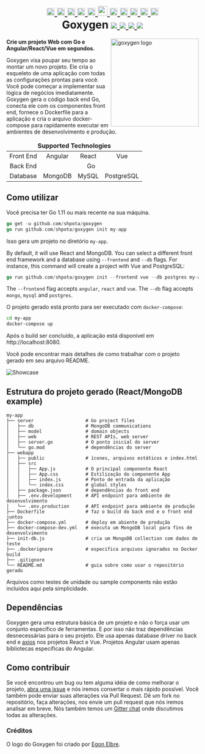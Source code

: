 <h1 align="center">
    <a href="https://github.com/Shpota/goxygen/tree/master/.github/README.md">
        <img height="20px" src="https://cdnjs.cloudflare.com/ajax/libs/flag-icon-css/3.4.6/flags/4x3/gb.svg">
    </a>
    <a href="https://github.com/Shpota/goxygen/tree/master/.github/README_zh.md">
        <img height="20px" src="https://cdnjs.cloudflare.com/ajax/libs/flag-icon-css/3.4.6/flags/4x3/cn.svg">
    </a>
    <a href="https://github.com/Shpota/goxygen/tree/master/.github/README_ua.md">
        <img height="20px" src="https://cdnjs.cloudflare.com/ajax/libs/flag-icon-css/3.4.6/flags/4x3/ua.svg">
    </a>
    <a href="https://github.com/Shpota/goxygen/tree/master/.github/README_ru.md">
        <img height="20px" src="https://cdnjs.cloudflare.com/ajax/libs/flag-icon-css/3.4.6/flags/4x3/ru.svg">
    </a>
    <a href="https://github.com/Shpota/goxygen/tree/master/.github/README_ko.md">
        <img height="20px" src="https://cdnjs.cloudflare.com/ajax/libs/flag-icon-css/3.4.6/flags/4x3/kr.svg">
    </a>
    <a href="https://github.com/Shpota/goxygen/tree/master/.github/README_pt-br.md">
        <img height="25px" src="https://cdnjs.cloudflare.com/ajax/libs/flag-icon-css/3.4.6/flags/4x3/br.svg">
    </a>
    <a href="https://github.com/Shpota/goxygen/tree/master/.github/README_by.md">
        <img height="20px" src="https://cdnjs.cloudflare.com/ajax/libs/flag-icon-css/3.4.6/flags/4x3/by.svg">
    </a>
    <a href="https://github.com/Shpota/goxygen/tree/master/.github/README_fr.md">
        <img height="20px" src="https://cdnjs.cloudflare.com/ajax/libs/flag-icon-css/3.4.6/flags/4x3/fr.svg">
    </a>
    <a href="https://github.com/Shpota/goxygen/tree/master/.github/README_es.md">
        <img height="20px" src="https://cdnjs.cloudflare.com/ajax/libs/flag-icon-css/3.4.6/flags/4x3/es.svg">
    </a>
    <a href="https://github.com/Shpota/goxygen/tree/master/.github/README_jp.md">
        <img height="20px" src="https://cdnjs.cloudflare.com/ajax/libs/flag-icon-css/3.4.6/flags/4x3/jp.svg">
    </a>
    <a href="https://github.com/Shpota/goxygen/tree/master/.github/README_id.md">
        <img height="20px" src="https://cdnjs.cloudflare.com/ajax/libs/flag-icon-css/3.4.6/flags/4x3/id.svg">
    </a>
    <br>
    Goxygen
    <a href="https://github.com/Shpota/goxygen/actions?query=workflow%3Abuild">
        <img src="https://github.com/Shpota/goxygen/workflows/build/badge.svg">
    </a>
    <a href="https://github.com/Shpota/goxygen/releases">
        <img src="https://img.shields.io/badge/version-v0.3.0-green">
    </a>
    <a href="https://gitter.im/goxygen/community">
        <img src="https://badges.gitter.im/goxygen/community.svg">
    </a>
    <a href="https://github.com/Shpota/goxygen/pulls">
        <img src="https://img.shields.io/badge/PRs-welcome-brightgreen.svg">
    </a>
</h1>

<img src="../templates/react.webapp/src/logo.svg" align="right" width="230px" alt="goxygen logo">

**Crie um projeto Web com Go e Angular/React/Vue em segundos.**

Goxygen visa poupar seu tempo ao montar um novo projeto. Ele 
cria o esqueleto de uma aplicação com todas as configurações 
prontas para você. Você pode começar a implementar sua lógica 
de negócios imediatamente. Goxygen gera o código back end Go, 
conecta ele com os componentes front end, fornece o Dockerfile
para a aplicação e cria o arquivo docker-compose para rapidamente
executar em ambientes de desenvolvimento e produção.

<table>
    <thead>
    <tr align="center">
        <td colspan=4><b>Supported Technologies</b></td>
    </tr>
    </thead>
    <tbody>
    <tr align="center">
        <td align="center">Front End</td>
        <td>Angular</td>
        <td>React</td>
        <td>Vue</td>
    </tr>
    <tr align="center">
        <td>Back End</td>
        <td colspan=3>Go</td>
    </tr>
    <tr align="center">
        <td>Database</td>
        <td>MongoDB</td>
        <td>MySQL</td>
        <td>PostgreSQL</td>
    </tr>
    </tbody>
</table>

## Como utilizar
Você precisa ter Go 1.11 ou mais recente na sua máquina.
```go
go get -u github.com/shpota/goxygen
go run github.com/shpota/goxygen init my-app
```
Isso gera um projeto no diretório `my-app`.

By default, it will use React and MongoDB. You can select
a different front end framework and a database using
`--frontend` and `--db` flags. For instance, this command
will create a project with Vue and PostgreSQL:

```go
go run github.com/shpota/goxygen init --frontend vue --db postgres my-app
```

The `--frontend` flag accepts `angular`, `react` and `vue`.
The `--db` flag accepts `mongo`, `mysql` and `postgres`.

O projeto gerado está pronto para ser executado com `docker-compose`:
```sh
cd my-app
docker-compose up
```

Após o build ser concluído, a aplicação está disponível em 
http://localhost:8080. 

Você pode encontrar mais detalhes de como trabalhar com o projeto
gerado em seu arquivo README.

![Showcase](showcase.gif)

## Estrutura do projeto gerado (React/MongoDB example)

    my-app
    ├── server                   # Go project files
    │   ├── db                   # MongoDB communications
    │   ├── model                # domain objects
    │   ├── web                  # REST APIs, web server
    │   ├── server.go            # O ponto inicial do server
    │   └── go.mod               # dependências do server
    ├── webapp                    
    │   ├── public               # ícones, arquivos estáticos e index.html
    │   ├── src                       
    │   │   ├── App.js           # O principal componente React
    │   │   ├── App.css          # Estilização do componente App
    │   │   ├── index.js         # Ponto de entrada da aplicação          
    │   │   └── index.css        # global styles
    │   ├── package.json         # dependências do front end
    │   ├── .env.development     # API endpoint para ambiente de desenvolvimento
    │   └── .env.production      # API endpoint para ambiente de produção
    ├── Dockerfile               # faz o build do back end e o front end juntos
    ├── docker-compose.yml       # deploy em abiente de produção
    ├── docker-compose-dev.yml   # executa um MongoDB local para fins de desenvolvimento
    ├── init-db.js               # cria um MongoDB collection com dados de teste
    ├── .dockerignore            # especifica arquivos ignorados no Docker build
    ├── .gitignore
    └── README.md                # guia sobre como usar o repositório gerado

Arquivos como testes de unidade ou sample components não estão incluídos 
aqui pela simplicidade.

## Dependências

Goxygen gera uma estrutura básica de um projeto e não o força usar um 
conjunto específico de ferramentas. E por isso não traz dependências 
desnecessárias para o seu projeto. Ele usa apenas
database driver no back end
e [axios](https://github.com/axios/axios) nos projetos React e Vue.
Projetos Angular usam apenas bibliotecas específicas do Angular.

## Como contribuir

Se você encontrou um bug ou tem alguma idéia de como melhorar o projeto,
[abra uma issue](https://github.com/Shpota/goxygen/issues)
e nós iremos consertar o mais rápido possível. Você também pode enviar
suas alterações via Pull Request. Dê um fork no repositório, faça
alterações, nos envie um pull request que nós iremos analisar em breve. 
Nós também temos um
[Gitter chat](https://gitter.im/goxygen/community) onde discutimos todas
as alterações.

### Créditos
O logo do Goxygen foi criado por [Egon Elbre](https://twitter.com/egonelbre).
